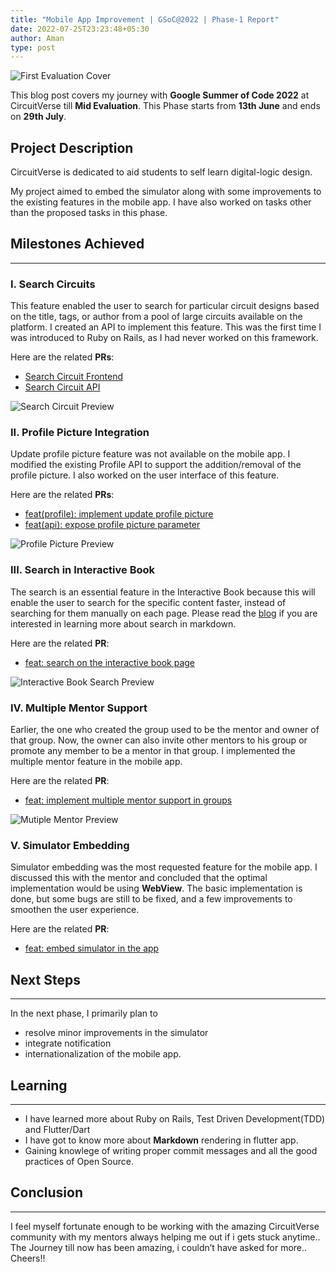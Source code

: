 ```yaml
---
title: "Mobile App Improvement | GSoC@2022 | Phase-1 Report"
date: 2022-07-25T23:23:48+05:30
author: Aman
type: post
---
```


![First Evaluation Cover](/images/aman-GSoC2022/phase_1_cover.png)

This blog post covers my journey with **Google Summer of Code 2022** at CircuitVerse till **Mid Evaluation**. This Phase starts from **13th June** and ends on **29th July**.

## Project Description
CircuitVerse is dedicated to aid students to self learn digital-logic design.

My project aimed to embed the simulator along with some improvements to the existing features in the mobile app. I have also worked on tasks other than the proposed tasks in this phase.


## Milestones Achieved

---

### I. Search Circuits
This feature enabled the user to search for particular circuit designs based on the title, tags, or author from a pool of large circuits available on the platform. I created an API to implement this feature. This was the first time I was introduced to Ruby on Rails, as I had never worked on this framework.

Here are the related **PRs**:
- [Search Circuit Frontend](https://github.com/CircuitVerse/mobile-app/pull/225)
- [Search Circuit API](https://github.com/CircuitVerse/CircuitVerse/pull/3201)

![Search Circuit Preview](/images/aman-GSoC2022/search_circuit.webp)

### II. Profile Picture Integration
Update profile picture feature was not available on the mobile app. I modified the existing Profile API to support the addition/removal of the profile picture. I also worked on the user interface of this feature.

Here are the related **PRs**:
- [feat(profile): implement update profile picture](https://github.com/CircuitVerse/mobile-app/pull/226)
- [feat(api): expose profile picture parameter](https://github.com/CircuitVerse/CircuitVerse/pull/3190)

![Profile Picture Preview](/images/aman-GSoC2022/profile_picture.webp)

### III. Search in Interactive Book
The search is an essential feature in the Interactive Book because this will enable the user to search for the specific content faster, instead of searching for them manually on each page.
Please read the [blog](https://medium.com/@aman_s07/gsoc22-circuitverse-week-3-report-d92375f53c10) if you are interested in learning more about search in markdown.

Here are the related **PR**:
- [feat: search on the interactive book page](https://github.com/CircuitVerse/mobile-app/pull/229)

![Interactive Book Search Preview](/images/aman-GSoC2022/search_interactive_book.webp)

### IV. Multiple Mentor Support
Earlier, the one who created the group used to be the mentor and owner of that group. Now, the owner can also invite other mentors to his group or promote any member to be a mentor in that group.
I implemented the multiple mentor feature in the mobile app.

Here are the related **PR**:
- [feat: implement multiple mentor support in groups](https://github.com/CircuitVerse/mobile-app/pull/232)

![Mutiple Mentor Preview](/images/aman-GSoC2022/multiple_mentor.webp)


### V. Simulator Embedding
Simulator embedding was the most requested feature for the mobile app. I discussed this with the mentor and concluded that the optimal implementation would be using **WebView**. The basic implementation is done, but some bugs are still to be fixed, and a few improvements to smoothen the user experience.

Here are the related **PR**:
- [feat: embed simulator in the app](https://github.com/CircuitVerse/mobile-app/pull/235)

## Next Steps

---

In the next phase, I primarily plan to
- resolve minor improvements in the simulator
- integrate notification
- internationalization of the mobile app.

## Learning

---

- I have learned more about Ruby on Rails, Test Driven Development(TDD) and Flutter/Dart
- I have got to know more about **Markdown** rendering in flutter app.
- Gaining knowlege of writing proper commit messages and all the good practices of Open Source.

## Conclusion

---

I feel myself fortunate enough to be working with the amazing CircuitVerse community with my mentors always helping me out if i gets stuck anytime.. The Journey till now has been amazing, i couldn’t have asked for more..
Cheers!!